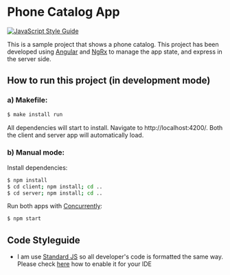 # Phone Catalog App
[![JavaScript Style Guide](https://img.shields.io/badge/code_style-standard-brightgreen.svg)](https://standardjs.com)

This is a sample project that shows a phone catalog.
This project has been developed using [Angular](https://angular.io/) and
[NgRx](https://github.com/ngrx) to manage the app state, and express in the server side.


## How to run this project (in development mode)

### a) Makefile:

```bash
$ make install run
```

All dependencies will start to install.
Navigate to http://localhost:4200/. Both the client and server app will automatically load.

### b) Manual mode:

Install dependencies:

```bash
$ npm install
$ cd client; npm install; cd ..
$ cd server; npm install; cd ..
```
Run both apps with [Concurrently](https://www.npmjs.com/package/concurrently):

```bash
$ npm start
```

## Code Styleguide
* I am use [Standard JS](https://standardjs.com/) so all developer's code is formatted the same way. Please check [here](https://standardjs.com/#are-there-text-editor-plugins) how to enable it for your IDE
